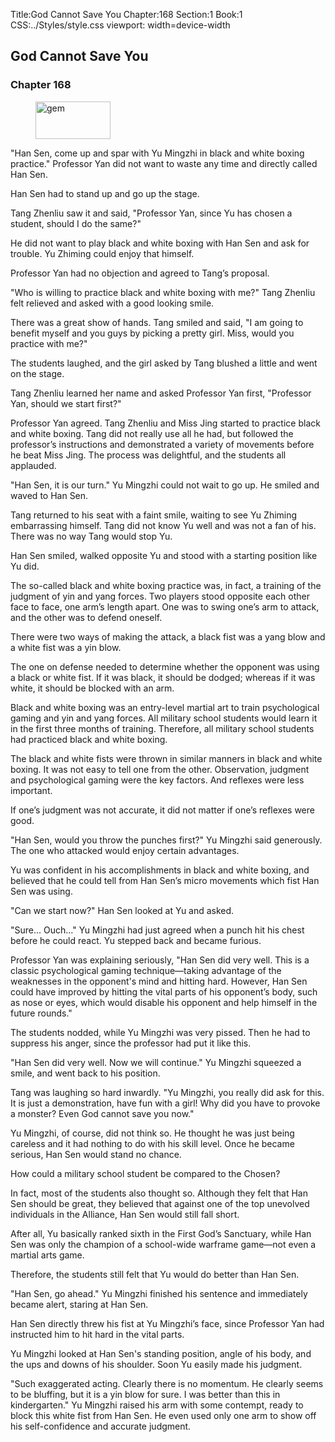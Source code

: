 Title:God Cannot Save You 
Chapter:168 
Section:1 
Book:1 
CSS:../Styles/style.css 
viewport: width=device-width
  
## God Cannot Save You
### Chapter 168
  
<figure>
	<img src="../Images/gem.gif" alt="gem" id="gem" width="120" height="60" />
</figure>
  

  
"Han Sen, come up and spar with Yu Mingzhi in black and white boxing practice." Professor Yan did not want to waste any time and directly called Han Sen.

Han Sen had to stand up and go up the stage.

Tang Zhenliu saw it and said, "Professor Yan, since Yu has chosen a student, should I do the same?"

He did not want to play black and white boxing with Han Sen and ask for trouble. Yu Zhiming could enjoy that himself.

Professor Yan had no objection and agreed to Tang’s proposal.

"Who is willing to practice black and white boxing with me?" Tang Zhenliu felt relieved and asked with a good looking smile.

There was a great show of hands. Tang smiled and said, "I am going to benefit myself and you guys by picking a pretty girl. Miss, would you practice with me?"

The students laughed, and the girl asked by Tang blushed a little and went on the stage.

Tang Zhenliu learned her name and asked Professor Yan first, "Professor Yan, should we start first?"

Professor Yan agreed. Tang Zhenliu and Miss Jing started to practice black and white boxing. Tang did not really use all he had, but followed the professor’s instructions and demonstrated a variety of movements before he beat Miss Jing. The process was delightful, and the students all applauded.

"Han Sen, it is our turn." Yu Mingzhi could not wait to go up. He smiled and waved to Han Sen.

Tang returned to his seat with a faint smile, waiting to see Yu Zhiming embarrassing himself. Tang did not know Yu well and was not a fan of his. There was no way Tang would stop Yu.

Han Sen smiled, walked opposite Yu and stood with a starting position like Yu did.

The so-called black and white boxing practice was, in fact, a training of the judgment of yin and yang forces. Two players stood opposite each other face to face, one arm’s length apart. One was to swing one’s arm to attack, and the other was to defend oneself.

There were two ways of making the attack, a black fist was a yang blow and a white fist was a yin blow.

The one on defense needed to determine whether the opponent was using a black or white fist. If it was black, it should be dodged; whereas if it was white, it should be blocked with an arm.

Black and white boxing was an entry-level martial art to train psychological gaming and yin and yang forces. All military school students would learn it in the first three months of training. Therefore, all military school students had practiced black and white boxing.

The black and white fists were thrown in similar manners in black and white boxing. It was not easy to tell one from the other. Observation, judgment and psychological gaming were the key factors. And reflexes were less important.

If one’s judgment was not accurate, it did not matter if one’s reflexes were good.

"Han Sen, would you throw the punches first?" Yu Mingzhi said generously. The one who attacked would enjoy certain advantages.

Yu was confident in his accomplishments in black and white boxing, and believed that he could tell from Han Sen’s micro movements which fist Han Sen was using.

"Can we start now?" Han Sen looked at Yu and asked.

"Sure... Ouch..." Yu Mingzhi had just agreed when a punch hit his chest before he could react. Yu stepped back and became furious.

Professor Yan was explaining seriously, "Han Sen did very well. This is a classic psychological gaming technique—taking advantage of the weaknesses in the opponent's mind and hitting hard. However, Han Sen could have improved by hitting the vital parts of his opponent’s body, such as nose or eyes, which would disable his opponent and help himself in the future rounds."

The students nodded, while Yu Mingzhi was very pissed. Then he had to suppress his anger, since the professor had put it like this.

"Han Sen did very well. Now we will continue." Yu Mingzhi squeezed a smile, and went back to his position.

Tang was laughing so hard inwardly. "Yu Mingzhi, you really did ask for this. It is just a demonstration, have fun with a girl! Why did you have to provoke a monster? Even God cannot save you now."

Yu Mingzhi, of course, did not think so. He thought he was just being careless and it had nothing to do with his skill level. Once he became serious, Han Sen would stand no chance.

How could a military school student be compared to the Chosen?

In fact, most of the students also thought so. Although they felt that Han Sen should be great, they believed that against one of the top unevolved individuals in the Alliance, Han Sen would still fall short.

After all, Yu basically ranked sixth in the First God’s Sanctuary, while Han Sen was only the champion of a school-wide warframe game—not even a martial arts game.

Therefore, the students still felt that Yu would do better than Han Sen.

"Han Sen, go ahead." Yu Mingzhi finished his sentence and immediately became alert, staring at Han Sen.

Han Sen directly threw his fist at Yu Mingzhi’s face, since Professor Yan had instructed him to hit hard in the vital parts.

Yu Mingzhi looked at Han Sen's standing position, angle of his body, and the ups and downs of his shoulder. Soon Yu easily made his judgment.

"Such exaggerated acting. Clearly there is no momentum. He clearly seems to be bluffing, but it is a yin blow for sure. I was better than this in kindergarten." Yu Mingzhi raised his arm with some contempt, ready to block this white fist from Han Sen. He even used only one arm to show off his self-confidence and accurate judgment.